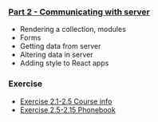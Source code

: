 ### [Part 2 - Communicating with server](https://fullstackopen.com/en/part2)
- Rendering a collection, modules
- Forms
- Getting data from server
- Altering data in server
- Adding style to React apps

### Exercise
* [Exercise 2.1-2.5 Course info](https://github.com/owenip/full-stack-open/tree/main/Part2/courseinfo)
* [Exercise 2.5-2.15 Phonebook](https://github.com/owenip/full-stack-open/tree/main/Part2/phonebook)